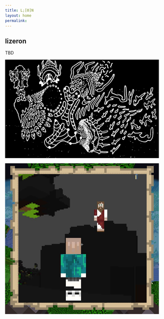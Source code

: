 ```yaml
---
title: L;[0]N 
layout: home
permalink: 
---
```


## lizeron

TBD

![](https://raw.githubusercontent.com/lizeron/lizeron.github.io/master/assets/images/king%20of%20X%20regions-min.JPG)


![](https://raw.githubusercontent.com/lizeron/lizeron.github.io/master/assets/images/prayy.JPG)
